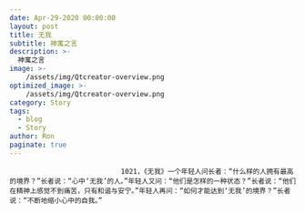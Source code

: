 ```yaml
---
date: Apr-29-2020 00:00:00
layout: post
title: 无我
subtitle: 神寓之言
description: >-
  神寓之言
image: >-
    /assets/img/Qtcreator-overview.png
optimized_image: >-
    /assets/img/Qtcreator-overview.png
category: Story
tags:
  - blog
  - Story
author: Ron
paginate: true
---
```


							　　1021，《无我》一个年轻人问长者：“什么样的人拥有最高的境界？”长者说：“心中‘无我’的人。”年轻人又问：“他们是怎样的一种状态？”长者说：“他们在精神上感觉不到痛苦，只有和谐与安宁。”年轻人再问：“如何才能达到‘无我’的境界？”长者说：“不断地缩小心中的自我。”
							
							
						